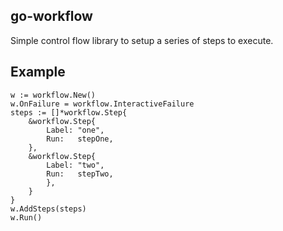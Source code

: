 go-workflow
-----------

Simple control flow library to setup a series of steps to execute.

Example
-------

```
w := workflow.New()
w.OnFailure = workflow.InteractiveFailure
steps := []*workflow.Step{
	&workflow.Step{
		Label: "one",
		Run:   stepOne,
	},
	&workflow.Step{
		Label: "two",
		Run:   stepTwo,
		},
	}
}
w.AddSteps(steps)
w.Run()
```
